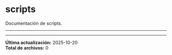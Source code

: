 # scripts

Documentación de scripts.

---

---

**Última actualización:** 2025-10-20  
**Total de archivos:** 0
